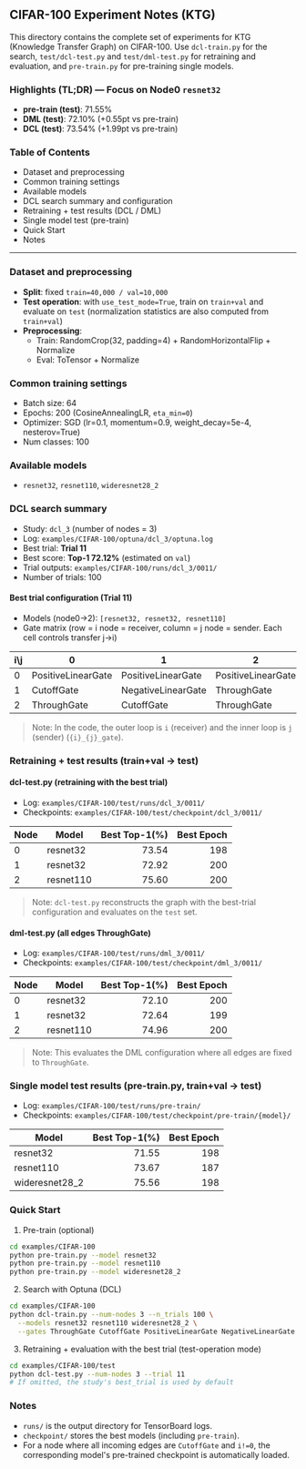 ## CIFAR-100 Experiment Notes (KTG)

This directory contains the complete set of experiments for KTG (Knowledge Transfer Graph) on CIFAR-100. Use `dcl-train.py` for the search, `test/dcl-test.py` and `test/dml-test.py` for retraining and evaluation, and `pre-train.py` for pre-training single models.

### Highlights (TL;DR) — Focus on Node0 `resnet32`
- **pre-train (test)**: 71.55%
- **DML (test)**: 72.10% (+0.55pt vs pre-train)
- **DCL (test)**: 73.54% (+1.99pt vs pre-train)

### Table of Contents
- Dataset and preprocessing
- Common training settings
- Available models
- DCL search summary and configuration
- Retraining + test results (DCL / DML)
- Single model test (pre-train)
- Quick Start
- Notes

---

### Dataset and preprocessing
- **Split**: fixed `train=40,000 / val=10,000`
- **Test operation**: with `use_test_mode=True`, train on `train+val` and evaluate on `test` (normalization statistics are also computed from `train+val`)
- **Preprocessing**:
  - Train: RandomCrop(32, padding=4) + RandomHorizontalFlip + Normalize
  - Eval: ToTensor + Normalize

### Common training settings
- Batch size: 64
- Epochs: 200 (CosineAnnealingLR, `eta_min=0`)
- Optimizer: SGD (lr=0.1, momentum=0.9, weight_decay=5e-4, nesterov=True)
- Num classes: 100

### Available models
- `resnet32`, `resnet110`, `wideresnet28_2`

### DCL search summary
- Study: `dcl_3` (number of nodes = 3)
- Log: `examples/CIFAR-100/optuna/dcl_3/optuna.log`
- Best trial: **Trial 11**
- Best score: **Top-1 72.12%** (estimated on `val`)
- Trial outputs: `examples/CIFAR-100/runs/dcl_3/0011/`
- Number of trials: 100

#### Best trial configuration (Trial 11)
- Models (node0→2): `[resnet32, resnet32, resnet110]`
- Gate matrix (row = i node = receiver, column = j node = sender. Each cell controls transfer j→i)

| i\j | 0 | 1 | 2 |
|---|---|---|---|
| 0 | PositiveLinearGate | PositiveLinearGate | PositiveLinearGate |
| 1 | CutoffGate | NegativeLinearGate | ThroughGate |
| 2 | ThroughGate | CutoffGate | ThroughGate |

> Note: In the code, the outer loop is `i` (receiver) and the inner loop is `j` (sender) (`{i}_{j}_gate`).

### Retraining + test results (train+val → test)

#### dcl-test.py (retraining with the best trial)
- Log: `examples/CIFAR-100/test/runs/dcl_3/0011/`
- Checkpoints: `examples/CIFAR-100/test/checkpoint/dcl_3/0011/`

| Node | Model | Best Top-1(%) | Best Epoch |
|---|---|---:|---:|
| 0 | resnet32  | 73.54 | 198 |
| 1 | resnet32  | 72.92 | 200 |
| 2 | resnet110 | 75.60 | 200 |

> Note: `dcl-test.py` reconstructs the graph with the best-trial configuration and evaluates on the `test` set.

#### dml-test.py (all edges ThroughGate)
- Log: `examples/CIFAR-100/test/runs/dml_3/0011/`
- Checkpoints: `examples/CIFAR-100/test/checkpoint/dml_3/0011/`

| Node | Model | Best Top-1(%) | Best Epoch |
|---|---|---:|---:|
| 0 | resnet32  | 72.10 | 200 |
| 1 | resnet32  | 72.64 | 199 |
| 2 | resnet110 | 74.96 | 200 |

> Note: This evaluates the DML configuration where all edges are fixed to `ThroughGate`.

### Single model test results (pre-train.py, train+val → test)
- Log: `examples/CIFAR-100/test/runs/pre-train/`
- Checkpoints: `examples/CIFAR-100/test/checkpoint/pre-train/{model}/`

| Model | Best Top-1(%) | Best Epoch |
|---|---:|---:|
| resnet32 | 71.55 | 198 |
| resnet110 | 73.67 | 187 |
| wideresnet28_2 | 75.56 | 198 |

### Quick Start
1) Pre-train (optional)
```bash
cd examples/CIFAR-100
python pre-train.py --model resnet32
python pre-train.py --model resnet110
python pre-train.py --model wideresnet28_2
```

2) Search with Optuna (DCL)
```bash
cd examples/CIFAR-100
python dcl-train.py --num-nodes 3 --n_trials 100 \
  --models resnet32 resnet110 wideresnet28_2 \
  --gates ThroughGate CutoffGate PositiveLinearGate NegativeLinearGate
```

3) Retraining + evaluation with the best trial (test-operation mode)
```bash
cd examples/CIFAR-100/test
python dcl-test.py --num-nodes 3 --trial 11
# If omitted, the study's best_trial is used by default
```

### Notes
- `runs/` is the output directory for TensorBoard logs.
- `checkpoint/` stores the best models (including `pre-train`).
- For a node where all incoming edges are `CutoffGate` and `i!=0`, the corresponding model's pre-trained checkpoint is automatically loaded.


